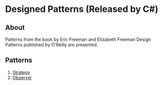 # Designed Patterns (Released by C#)


## About
Patterns from the book by Eric Freeman and Elizabeth Freeman Design Patterns published by O'Reilly are presented.


## Patterns
1. [Strategy][1]
2. [Observer][2]


[1]: https://github.com/Ladone/c-sharp-patterns/tree/master/Strategy
[2]: https://github.com/Ladone/c-sharp-patterns/tree/master/Observer